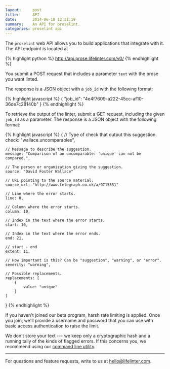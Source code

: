 ```yaml
---
layout:     post
title:      API
date:       2014-06-10 12:31:19
summary:    An API for proselint.
categories: proselint api
---
```


The `proselint` web API allows you to build applications that integrate with it. The API endpoint is located at

{% highlight python %}
http://api.prose.lifelinter.com/v0/
{% endhighlight %}

You submit a POST request that includes a parameter `text` with the prose you want linted.

The response is a JSON object with a `job_id` with the following format:

{% highlight javascript %}
{
  "job_id": "4e4f7609-a222-45cc-af10-36de7c28140b"
}
{% endhighlight %}

To retrieve the output of the linter, submit a GET request, including the given `job_id` as a parameter. The response is a JSON object with the following format:

{% highlight javascript %}
{
    // Type of check that output this suggestion.
    check: "wallace.uncomparables",

    // Message to describe the suggestion.
    message: "Comparison of an uncomparable: 'unique' can not be compared.",

    // The person or organization giving the suggestion.
    source: "David Foster Wallace"

    // URL pointing to the source material.
    source_url: "http://www.telegraph.co.uk/a/9715551"

    // Line where the error starts.
    line: 0,

    // Column where the error starts.
    column: 10,

    // Index in the text where the error starts.
    start: 10,

    // Index in the text where the error ends.
    end: 21,

    // start - end
    extent: 11,

    // How important is this? Can be "suggestion", "warning", or "error".
    severity: "warning",

    // Possible replacements.
    replacements: [
        {
            value: "unique"
        }
    ]
}
{% endhighlight %}

If you haven't joined our beta program, harsh rate limiting is applied. Once you join, we'll provide a username and password that you can use with basic access authentication to raise the limit.

We don't store your text --- we keep only a cryptographic hash and a running tally of the kinds of flagged errors. If this concerns you, we recommend using our <a href="/utility">command line utility</a>.

<hr/>

For questions and feature requests, write to us at <a href="mailto:hello@lifelinter.com">hello@lifelinter.com</a>.
